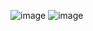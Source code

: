![image](https://github.com/user-attachments/assets/c7cf7b16-4fe7-4c48-bbc9-e72ecfee0994)
![image](https://github.com/user-attachments/assets/59e4b3b1-cfb7-4fd9-b049-f49a77cc306d)
